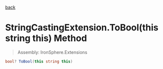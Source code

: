 ﻿

[back](/IronSphere.Extensions/types/StringCastingExtension)

# StringCastingExtension.ToBool(this string this) Method

> Assembly: IronSphere.Extensions

```csharp
bool? ToBool(this string this)
```



 
